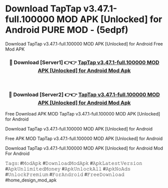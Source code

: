 # Download TapTap v3.47.1-full.100000 MOD APK [Unlocked] for Android PURE MOD - (5edpf)
Download TapTap v3.47.1-full.100000 MOD APK [Unlocked] for Android Free Mod APK

<div align="center">
<h3>🔴 Download [Server1] 👉👉 <a href="https://apk-comot.site?title=TapTap_v3.47.1-full.100000_MOD_APK_[Unlocked]_for_Android">TapTap v3.47.1-full.100000 MOD APK [Unlocked] for Android Mod Apk</a></h3><br>

<h3>🔴 Download [Server2] 👉👉 <a href="https://apk-comot.site?title=TapTap_v3.47.1-full.100000_MOD_APK_[Unlocked]_for_Android">TapTap v3.47.1-full.100000 MOD APK [Unlocked] for Android Mod Apk</a></h3>
</div>


Free Download APK MOD TapTap v3.47.1-full.100000 MOD APK [Unlocked] for Android

Download TapTap v3.47.1-full.100000 MOD APK [Unlocked] for Android 

Free APK MOD TapTap v3.47.1-full.100000 MOD APK [Unlocked] for Android 

Download TapTap v3.47.1-full.100000 MOD APK [Unlocked] for Android Mod For Android

𝚃𝚊𝚐𝚜: #𝙼𝚘𝚍𝙰𝚙𝚔 #𝙳𝚘𝚠𝚗𝚕𝚘𝚊𝚍𝙼𝚘𝚍𝙰𝚙𝚔 #𝙰𝚙𝚔𝙻𝚊𝚝𝚎𝚜𝚝𝚅𝚎𝚛𝚜𝚒𝚘𝚗 #𝙰𝚙𝚔𝚄𝚗𝚕𝚒𝚖𝚒𝚝𝚎𝚍𝙼𝚘𝚗𝚎𝚢 #𝙰𝚙𝚔𝚄𝚗𝚕𝚘𝚌𝚔𝙰𝚕𝚕 #𝙰𝚙𝚔𝙽𝚘𝙰𝚍𝚜 #𝚄𝚗𝚕𝚘𝚌𝚔𝙿𝚛𝚎𝚖𝚒𝚞𝚖 #𝙵𝚘𝚛𝙰𝚗𝚍𝚛𝚘𝚒𝚍 #𝙵𝚛𝚎𝚎𝙳𝚘𝚠𝚗𝚕𝚘𝚊𝚍 #home_design_mod_apk
